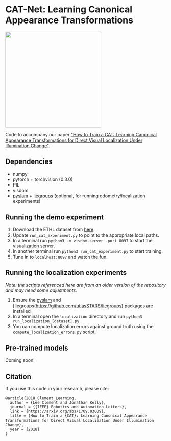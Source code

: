 # CAT-Net: Learning Canonical Appearance Transformations

<img src="https://raw.githubusercontent.com/utiasSTARS/cat-net/master/pipeline.png" width="300px"/>

Code to accompany our paper ["How to Train a CAT: Learning Canonical Appearance Transformations for Direct Visual Localization Under Illumination Change"](https://arxiv.org/abs/1709.03009).

## Dependencies
- numpy
- pytorch + torchvision (0.3.0)
- PIL
- visdom
- [pyslam](https://github.com/utiasSTARS/pyslam) + [liegroups](https://github.com/utiasSTARS/liegroups) (optional, for running odometry/localization experiments)

## Running the demo experiment
1. Download the ETHL dataset from [here](http://cvg.ethz.ch/research/illumination-change-robust-dslam/).
2. Update `run_cat_experiment.py` to point to the appropriate local paths.
3. In a terminal run `python3 -m visdom.server -port 8097` to start the visualization server.
4. In another terminal run `python3 run_cat_experiment.py` to start training.
5. Tune in to `localhost:8097` and watch the fun.

## Running the localization experiments
*Note: the scripts referenced here are from an older version of the repository and may need some adjustments.*
1. Ensure the [pyslam](https://github.com/utiasSTARS/pyslam) and [liegroups(https://github.com/utiasSTARS/liegroups) packages are installed
2. In a terminal open the `localization` directory and run `python3 run_localization_[dataset].py`
3. You can compute localization errors against ground truth using the `compute_localization_errors.py` script.

## Pre-trained models
Coming soon!

## Citation
If you use this code in your research, please cite:
```
@article{2018_Clement_Learning,
  author = {Lee Clement and Jonathan Kelly},
  journal = {{IEEE} Robotics and Automation Letters},
  link = {https://arxiv.org/abs/1709.03009},
  title = {How to Train a {CAT}: Learning Canonical Appearance Transformations for Direct Visual Localization Under Illumination Change},
  year = {2018}
}
```

